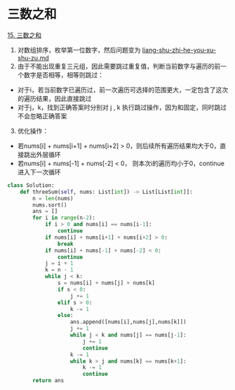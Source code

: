 # 三数之和

[15. 三数之和](https://leetcode.cn/problems/3sum/)



1. 对数组排序，枚举第一位数字，然后问题变为 [liang-shu-zhi-he-you-xu-shu-zu.md](liang-shu-zhi-he-you-xu-shu-zu.md "mention")
2. 由于不能出现重复三元组，因此需要跳过重复值，判断当前数字与遍历的前一个数字是否相等，相等则跳过：

* 对于i，若当前数字已遍历过，前一次遍历可选择的范围更大，一定包含了这次的遍历结果，因此直接跳过
* 对于j，k，找到正确答案时分别对 j , k 执行跳过操作，因为和固定，同时跳过不会忽略正确答案

3. 优化操作：

* 若nums\[i] + nums\[i+1] + nums\[i+2] > 0，则后续所有遍历结果均大于0，直接跳出外层循环
* 若nums\[i] + nums\[-1] + nums\[-2] < 0， 则本次i的遍历均小于0，continue进入下一次循环

```python
class Solution:
    def threeSum(self, nums: List[int]) -> List[List[int]]:
        n = len(nums)
        nums.sort()
        ans = []
        for i in range(n-2):
            if i > 0 and nums[i] == nums[i-1]:
                continue
            if nums[i] + nums[i+1] + nums[i+2] > 0:
                break
            if nums[i] + nums[-1] + nums[-2] < 0:
                continue
            j = i + 1
            k = n - 1
            while j < k:
                s = nums[i] + nums[j] + nums[k]
                if s < 0:
                    j += 1
                elif s > 0:
                    k -= 1
                else:
                    ans.append([nums[i],nums[j],nums[k]])
                    j += 1
                    while j < k and nums[j] == nums[j-1]:
                        j += 1
                        continue
                    k -= 1
                    while k > j and nums[k] == nums[k+1]:
                        k -= 1
                        continue
        return ans
```
